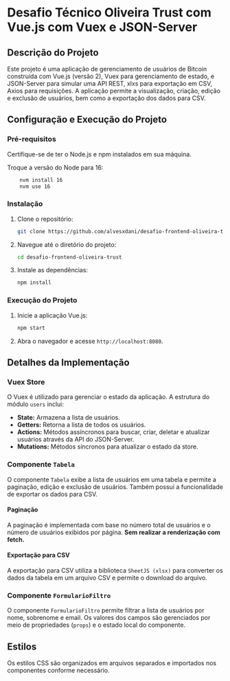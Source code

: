 # Desafio Técnico Oliveira Trust com Vue.js com Vuex e JSON-Server

## Descrição do Projeto

Este projeto é uma aplicação de gerenciamento de usuários de Bitcoin construída com Vue.js (versão 2), Vuex para gerenciamento de estado, e JSON-Server para simular uma API REST, xlxs para exportação em CSV, Axios para requisições. A aplicação permite a visualização, criação, edição e exclusão de usuários, bem como a exportação dos dados para CSV.

## Configuração e Execução do Projeto

### Pré-requisitos

Certifique-se de ter o Node.js e npm instalados em sua máquina.

Troque a versão do Node para 16:
``` bash
    nvm install 16
    nvm use 16
```

### Instalação

1. Clone o repositório:
   ```bash
   git clone https://github.com/alvesxdani/desafio-frontend-oliveira-trust
   ```
2. Navegue até o diretório do projeto:
   ```bash
   cd desafio-frontend-oliveira-trust
   ```
3. Instale as dependências:
   ```bash
   npm install
   ```

### Execução do Projeto

1. Inicie a aplicação Vue.js:
   ```bash
   npm start
   ```
3. Abra o navegador e acesse `http://localhost:8080`.

## Detalhes da Implementação

### Vuex Store

O Vuex é utilizado para gerenciar o estado da aplicação. A estrutura do módulo `users` inclui:

- **State:** Armazena a lista de usuários.
- **Getters:** Retorna a lista de todos os usuários.
- **Actions:** Métodos assíncronos para buscar, criar, deletar e atualizar usuários através da API do JSON-Server.
- **Mutations:** Métodos síncronos para atualizar o estado da store.

### Componente `Tabela`

O componente `Tabela` exibe a lista de usuários em uma tabela e permite a paginação, edição e exclusão de usuários. Também possui a funcionalidade de exportar os dados para CSV.

#### Paginação

A paginação é implementada com base no número total de usuários e o número de usuários exibidos por página. **Sem realizar a renderização com fetch.**

#### Exportação para CSV

A exportação para CSV utiliza a biblioteca `SheetJS (xlsx)` para converter os dados da tabela em um arquivo CSV e permite o download do arquivo.

### Componente `FormularioFiltro`

O componente `FormularioFiltro` permite filtrar a lista de usuários por nome, sobrenome e email. Os valores dos campos são gerenciados por meio de propriedades (`props`) e o estado local do componente.

## Estilos

Os estilos CSS são organizados em arquivos separados e importados nos componentes conforme necessário.
